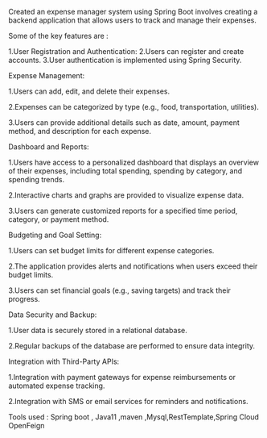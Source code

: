 Created an expense manager system using Spring Boot involves creating a backend application that allows users to track and manage their expenses.

Some of the key features are :

1.User Registration and Authentication:
2.Users can register and create accounts.
3.User authentication is implemented using Spring Security.

Expense Management:

1.Users can add, edit, and delete their expenses.

2.Expenses can be categorized by type (e.g., food, transportation, utilities).

3.Users can provide additional details such as date, amount, payment method, and description for each expense.

Dashboard and Reports:

1.Users have access to a personalized dashboard that displays an overview of their expenses, including total spending, spending by category, and spending trends.

2.Interactive charts and graphs are provided to visualize expense data.

3.Users can generate customized reports for a specified time period, category, or payment method.

Budgeting and Goal Setting:

1.Users can set budget limits for different expense categories.

2.The application provides alerts and notifications when users exceed their budget limits.

3.Users can set financial goals (e.g., saving targets) and track their progress.

Data Security and Backup:

1.User data is securely stored in a relational database.

2.Regular backups of the database are performed to ensure data integrity.

Integration with Third-Party APIs:

1.Integration with payment gateways for expense reimbursements or automated expense tracking.

2.Integration with SMS or email services for reminders and notifications.

Tools used : Spring boot , Java11 ,maven ,Mysql,RestTemplate,Spring Cloud OpenFeign
